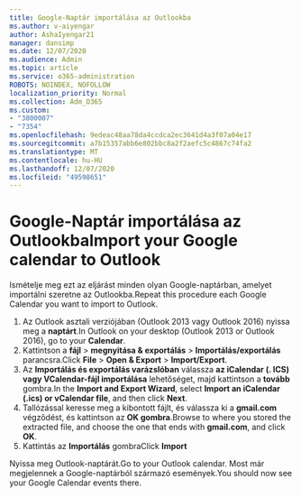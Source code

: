 ```yaml
---
title: Google-Naptár importálása az Outlookba
ms.author: v-aiyengar
author: AshaIyengar21
manager: dansimp
ms.date: 12/07/2020
ms.audience: Admin
ms.topic: article
ms.service: o365-administration
ROBOTS: NOINDEX, NOFOLLOW
localization_priority: Normal
ms.collection: Adm_O365
ms.custom:
- "3800007"
- "7354"
ms.openlocfilehash: 9edeac48aa78da4ccdca2ec3641d4a3f07a04e17
ms.sourcegitcommit: a7b15357abb6e802bbc8a2f2aefc5c4867c74fa2
ms.translationtype: MT
ms.contentlocale: hu-HU
ms.lasthandoff: 12/07/2020
ms.locfileid: "49598651"
---
```

# <a name="import-your-google-calendar-to-outlook"></a><span data-ttu-id="63f2b-102">Google-Naptár importálása az Outlookba</span><span class="sxs-lookup"><span data-stu-id="63f2b-102">Import your Google calendar to Outlook</span></span>

<span data-ttu-id="63f2b-103">Ismételje meg ezt az eljárást minden olyan Google-naptárban, amelyet importálni szeretne az Outlookba.</span><span class="sxs-lookup"><span data-stu-id="63f2b-103">Repeat this procedure each Google Calendar you want to import to Outlook.</span></span>

1. <span data-ttu-id="63f2b-104">Az Outlook asztali verziójában (Outlook 2013 vagy Outlook 2016) nyissa meg a **naptárt**.</span><span class="sxs-lookup"><span data-stu-id="63f2b-104">In Outlook on your desktop (Outlook 2013 or Outlook 2016), go to your **Calendar**.</span></span>
1. <span data-ttu-id="63f2b-105">Kattintson a **fájl**  >  **megnyitása & exportálás**  >  **Importálás/exportálás** parancsra.</span><span class="sxs-lookup"><span data-stu-id="63f2b-105">Click **File** > **Open & Export** > **Import/Export**.</span></span>
1. <span data-ttu-id="63f2b-106">Az **Importálás és exportálás varázslóban** válassza **az iCalendar (. ICS) vagy VCalendar-fájl importálása** lehetőséget, majd kattintson a **tovább** gombra.</span><span class="sxs-lookup"><span data-stu-id="63f2b-106">In the **Import and Export Wizard**, select **Import an iCalendar (.ics) or vCalendar file**, and then click **Next**.</span></span>
1. <span data-ttu-id="63f2b-107">Tallózással keresse meg a kibontott fájlt, és válassza ki a **gmail.com** végződést, és kattintson az **OK gombra**.</span><span class="sxs-lookup"><span data-stu-id="63f2b-107">Browse to where you stored the extracted file, and choose the one that ends with **gmail.com**, and click **OK**.</span></span>
1. <span data-ttu-id="63f2b-108">Kattintás az **Importálás** gombra</span><span class="sxs-lookup"><span data-stu-id="63f2b-108">Click **Import**</span></span>

<span data-ttu-id="63f2b-109">Nyissa meg Outlook-naptárát.</span><span class="sxs-lookup"><span data-stu-id="63f2b-109">Go to your Outlook calendar.</span></span> <span data-ttu-id="63f2b-110">Most már megjelennek a Google-naptárból származó események.</span><span class="sxs-lookup"><span data-stu-id="63f2b-110">You should now see your Google Calendar events there.</span></span>

